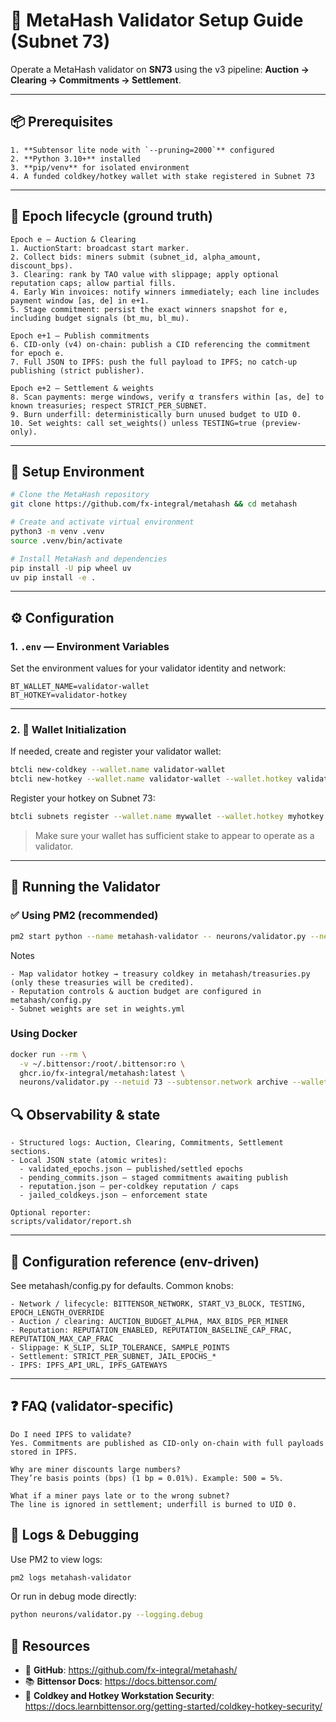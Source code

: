 # 🧪 MetaHash Validator Setup Guide (Subnet 73)

Operate a MetaHash validator on **SN73** using the v3 pipeline: **Auction → Clearing → Commitments → Settlement**.

---

## 📦 Prerequisites
```text
1. **Subtensor lite node with `--pruning=2000`** configured
2. **Python 3.10+** installed
3. **pip/venv** for isolated environment
4. A funded coldkey/hotkey wallet with stake registered in Subnet 73
```
---

## 🔁 Epoch lifecycle (ground truth)
```text
Epoch e — Auction & Clearing
1. AuctionStart: broadcast start marker.
2. Collect bids: miners submit (subnet_id, alpha_amount, discount_bps).
3. Clearing: rank by TAO value with slippage; apply optional reputation caps; allow partial fills.
4. Early Win invoices: notify winners immediately; each line includes payment window [as, de] in e+1.
5. Stage commitment: persist the exact winners snapshot for e, including budget signals (bt_mu, bl_mu).

Epoch e+1 — Publish commitments
6. CID-only (v4) on-chain: publish a CID referencing the commitment for epoch e.
7. Full JSON to IPFS: push the full payload to IPFS; no catch-up publishing (strict publisher).

Epoch e+2 — Settlement & weights
8. Scan payments: merge windows, verify α transfers within [as, de] to known treasuries; respect STRICT_PER_SUBNET.
9. Burn underfill: deterministically burn unused budget to UID 0.
10. Set weights: call set_weights() unless TESTING=true (preview-only).
```
---

## 🧪 Setup Environment

```bash
# Clone the MetaHash repository
git clone https://github.com/fx-integral/metahash && cd metahash

# Create and activate virtual environment
python3 -m venv .venv
source .venv/bin/activate

# Install MetaHash and dependencies
pip install -U pip wheel uv
uv pip install -e .
```

---

## ⚙️ Configuration

### 1. `.env` — Environment Variables

Set the environment values for your validator identity and network:

```dotenv
BT_WALLET_NAME=validator-wallet
BT_HOTKEY=validator-hotkey
```

---

### 2. 🧊 Wallet Initialization

If needed, create and register your validator wallet:

```bash
btcli new-coldkey --wallet.name validator-wallet
btcli new-hotkey --wallet.name validator-wallet --wallet.hotkey validator-hotkey
```

Register your hotkey on Subnet 73:

```bash
btcli subnets register --wallet.name mywallet --wallet.hotkey myhotkey --netuid 73
```

> Make sure your wallet has sufficient stake to appear to operate as a validator.

---

## 🚀 Running the Validator

### ✅ Using PM2 (recommended)

```bash
pm2 start python --name metahash-validator -- neurons/validator.py --netuid 73 --subtensor.network archive --wallet.name validator-wallet --wallet.hotkey validator-hotkey --neuron.axon_off --logging.debug
```
Notes
``` text
- Map validator hotkey → treasury coldkey in metahash/treasuries.py (only these treasuries will be credited).
- Reputation controls & auction budget are configured in metahash/config.py
- Subnet weights are set in weights.yml
```

### Using Docker
```bash
docker run --rm \
  -v ~/.bittensor:/root/.bittensor:ro \
  ghcr.io/fx-integral/metahash:latest \
  neurons/validator.py --netuid 73 --subtensor.network archive --wallet.name validator-wallet --wallet.hotkey validator-hotkey --neuron.axon_off --logging.debug
```

## 🔍 Observability & state
``` text
- Structured logs: Auction, Clearing, Commitments, Settlement sections.
- Local JSON state (atomic writes):
  - validated_epochs.json — published/settled epochs
  - pending_commits.json — staged commitments awaiting publish
  - reputation.json — per-coldkey reputation / caps
  - jailed_coldkeys.json — enforcement state

Optional reporter:
scripts/validator/report.sh
```
---

## 🧰 Configuration reference (env-driven)

See metahash/config.py for defaults. Common knobs:
``` text
- Network / lifecycle: BITTENSOR_NETWORK, START_V3_BLOCK, TESTING, EPOCH_LENGTH_OVERRIDE
- Auction / clearing: AUCTION_BUDGET_ALPHA, MAX_BIDS_PER_MINER
- Reputation: REPUTATION_ENABLED, REPUTATION_BASELINE_CAP_FRAC, REPUTATION_MAX_CAP_FRAC
- Slippage: K_SLIP, SLIP_TOLERANCE, SAMPLE_POINTS
- Settlement: STRICT_PER_SUBNET, JAIL_EPOCHS_*
- IPFS: IPFS_API_URL, IPFS_GATEWAYS
```
---

## ❓ FAQ (validator-specific)
``` text 
Do I need IPFS to validate?
Yes. Commitments are published as CID-only on-chain with full payloads stored in IPFS.

Why are miner discounts large numbers?
They’re basis points (bps) (1 bp = 0.01%). Example: 500 = 5%.

What if a miner pays late or to the wrong subnet?
The line is ignored in settlement; underfill is burned to UID 0.
```

## 📓 Logs & Debugging

Use PM2 to view logs:

```bash
pm2 logs metahash-validator
```

Or run in debug mode directly:

```bash
python neurons/validator.py --logging.debug
```

## 🔗 Resources

- 📁 **GitHub**: https://github.com/fx-integral/metahash/
- 📚 **Bittensor Docs**: https://docs.bittensor.com/
- 🔐 **Coldkey and Hotkey Workstation Security**: https://docs.learnbittensor.org/getting-started/coldkey-hotkey-security/
